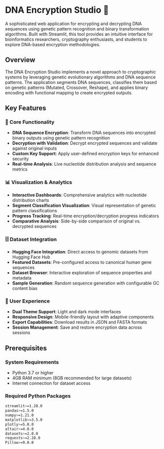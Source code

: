 # DNA Encryption Studio 🧬

A sophisticated web application for encrypting and decrypting DNA sequences using genetic pattern recognition and binary transformation algorithms. Built with Streamlit, this tool provides an intuitive interface for bioinformatics researchers, cryptography enthusiasts, and students to explore DNA-based encryption methodologies.

## Overview

The DNA Encryption Studio implements a novel approach to cryptographic systems by leveraging genetic evolutionary algorithms and DNA sequence patterns. The application segments DNA sequences, classifies them based on genetic patterns (Mutated, Crossover, Reshape), and applies binary encoding with functional mapping to create encrypted outputs.

## Key Features

### 🔬 Core Functionality
- **DNA Sequence Encryption**: Transform DNA sequences into encrypted binary outputs using genetic pattern recognition
- **Decryption with Validation**: Decrypt encrypted sequences and validate against original inputs
- **Custom Key Support**: Apply user-defined encryption keys for enhanced security
- **Real-time Analysis**: Live nucleotide distribution analysis and sequence metrics

### 📊 Visualization & Analytics
- **Interactive Dashboards**: Comprehensive analytics with nucleotide distribution charts
- **Segment Classification Visualization**: Visual representation of genetic pattern classifications
- **Progress Tracking**: Real-time encryption/decryption progress indicators
- **Comparative Analysis**: Side-by-side comparison of original vs. decrypted sequences

### 🗄️ Dataset Integration
- **Hugging Face Integration**: Direct access to genomic datasets from Hugging Face Hub
- **Featured Datasets**: Pre-configured access to canonical human gene sequences
- **Dataset Browser**: Interactive exploration of sequence properties and metadata
- **Sample Generation**: Random sequence generation with configurable GC content bias

### 🎨 User Experience
- **Dual Theme Support**: Light and dark mode interfaces
- **Responsive Design**: Mobile-friendly layout with adaptive components
- **Export Capabilities**: Download results in JSON and FASTA formats
- **Session Management**: Save and restore encryption data across sessions

## Prerequisites

### System Requirements
- Python 3.7 or higher
- 4GB RAM minimum (8GB recommended for large datasets)
- Internet connection for dataset access

### Required Python Packages
```bash
streamlit>=1.28.0
pandas>=1.5.0
numpy>=1.21.0
matplotlib>=3.5.0
plotly>=5.0.0
altair>=4.0.0
datasets>=2.0.0
requests>=2.28.0
Pillow>=9.0.0
